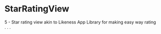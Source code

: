 StarRatingView
==============

5 - Star rating view akin to Likeness App
Library for making easy way rating . . .
